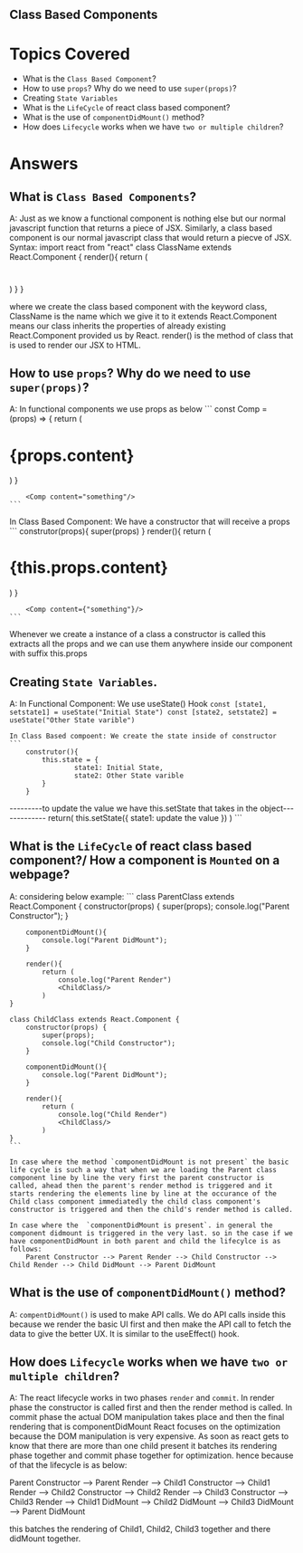 ## Class Based Components

# Topics Covered

- What is the `Class Based Component`?
- How to use `props`? Why do we need to use `super(props)`?
- Creating `State Variables`
- What is the `LifeCycle` of react class based component?
- What is the use of `componentDidMount()` method?
- How does `Lifecycle` works when we have `two or multiple children`?



# Answers

## What is `Class Based Components`?
A: Just as we know a functional component is nothing else but our normal javascript function that returns a piece of JSX. Similarly, a class based component is our normal javascript class that would return a piecve of JSX. 
Syntax:     import react from "react"
            class ClassName extends React.Component {
                render(){
                    return (
                        <div>
                            <h1></h1>
                            <p></p>
                        </div>
                    )
                }
            }

where we create the class based component with the keyword class, ClassName is the name which we give it to it extends React.Component means our class inherits the properties of already existing React.Component provided us by React. render() is the method of class that is used to render our JSX to HTML.



## How to use `props`? Why do we need to use `super(props)`?
A: In functional components we use props as below
    ```
        const Comp = (props) => {
            return (
                <h1>{props.content}</h1>
            )
        }

        <Comp content="something"/>
    ```

In Class Based Component: We have a constructor that will receive a props
    ```
        construtor(props){
            super(props)
        }
        render(){
            return (
                <h1>{this.props.content}</h1>
            )
        }

        <Comp content={"something"}/>
    ```

Whenever we create a instance of a class a constructor is called this extracts all the props and we can use them anywhere inside our component with suffix this.props



## Creating `State Variables`.
A: In Functional Component: We use useState() Hook
    ```
        const [state1, setstate1] = useState("Initial State")
        const [state2, setstate2] = useState("Other State varible")
    ```

    In Class Based compoent: We create the state inside of constructor
    ```
        construtor(){
            this.state = {
                    state1: Initial State,
                    state2: Other State varible
            }
        }
---------to update the value we have this.setState that takes in the object------------- 
        return(
            this.setState({
                    state1: update the value
            })
        )
    ```


## What is the `LifeCycle` of react class based component?/ How a component is `Mounted` on a webpage?
A: considering below example:
    ```
    class ParentClass extends React.Component {
        constructor(props) {
            super(props);
            console.log("Parent Constructor");
        }

        componentDidMount(){
            console.log("Parent DidMount");
        }

        render(){
            return (
                console.log("Parent Render")
                <ChildClass/>
            )
    }

    class ChildClass extends React.Component {
        constructor(props) {
            super(props);
            console.log("Child Constructor");
        }

        componentDidMount(){
            console.log("Parent DidMount");
        }

        render(){
            return (
                console.log("Child Render")
                <ChildClass/>
            )
    }
    ```

    In case where the method `componentDidMount is not present` the basic life cycle is such a way that when we are loading the Parent class component line by line the very first the parent constructor is called, ahead then the parent's render method is triggered and it starts rendering the elements line by line at the occurance of the Child class component immediatedly the child class component's constructor is triggered and then the child's render method is called.

    In case where the  `componentDidMount is present`. in general the component didmount is triggered in the very last. so in the case if we have componentDidMount in both parent and child the lifecylce is as follows: 
        Parent Constructor --> Parent Render --> Child Constructor --> Child Render --> Child DidMount --> Parent DidMount



## What is the use of `componentDidMount()` method?
A: `compentDidMount()` is used to make API calls. We do API calls inside this because we render the basic UI first and then make the API call to fetch the data to give the better UX. It is similar to the useEffect() hook.



## How does `Lifecycle` works when we have `two or multiple children`?
A: The react lifecycle works in two phases `render` and `commit`. 
In render phase the constructor is called first and then the render method is called. 
In commit phase the actual DOM manipulation takes place and then the final rendering that is componentDidMount
React focuses on the optimization because the DOM manipulation is very expensive. As soon as react gets to know that there are more than one child present it batches its rendering phase together and commit phase together for optimization. hence because of that the lifecycle is as below:

 Parent Constructor --> Parent Render --> Child1 Constructor --> Child1 Render --> Child2 Constructor --> Child2 Render --> Child3 Constructor --> Child3 Render --> Child1 DidMount --> Child2 DidMount --> Child3 DidMount --> Parent DidMount

 this batches the rendering of Child1, Child2, Child3 together and there didMount together.




